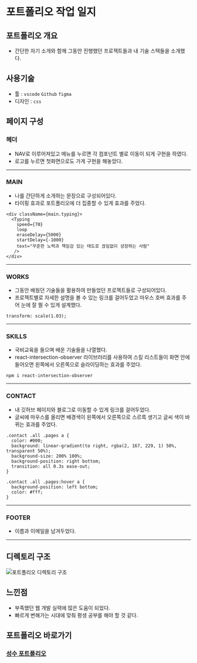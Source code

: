 # 포트폴리오 작업 일지
## 포트폴리오 개요
 - 간단한 자기 소개와 함께 그동안 진행했던 프로젝트들과 내 기술 스택들을 소개했다.

## 사용기술

* 툴 : `vscode` `Github` `figma`
* 디자인 : `css`

## 페이지 구성
### 헤더
 - NAV로 이루어져있고 메뉴를 누르면 각 컴포넌트 별로 이동이 되게 구현을 하였다.
 - 로고를 누르면 첫화면으로도 가게 구현을 해놓았다.

---

### MAIN
 - 나를 간단하게 소개하는 문장으로 구성되어있다.
 - 타이핑 효과로 포트폴리오에 더 집중할 수 있게 효과를 주었다.
```
<div className={main.typing}>
  <Typing
    speed={70}
    loop
    eraseDelay={5000}
    startDelay={-1000}
    text="꾸준한 노력과 책임감 있는 태도로 끊임없이 성장하는 사람"
   />
</div>
   ```

---

### WORKS
 - 그동안 배웠던 기술들을 활용하여 만들었던 프로젝트들로 구성되어있다.
 - 프로젝트별로 자세한 설명을 볼 수 있는 링크를 걸어두었고 마우스 호버 효과를 주어 눈에 잘 띌 수 있게 설계했다.
```
transform: scale(1.03);
```

---

### SKILLS
 - 국비교육을 들으며 배운 기술들을 나열했다.
 - react-intersection-observer 라이브러리를 사용하여 스킬 리스트들이 화면 안에 들어오면 왼쪽에서 오른쪽으로 슬라이딩하는 효과를 주었다.
```
npm i react-intersection-observer
```
---

### CONTACT
- 내 깃허브 페이지와 블로그로 이동할 수 있게 링크를 걸어두었다.
- 글씨에 마우스를 올리면 배경색이 왼쪽에서 오른쪽으로 스르륵 생기고 글씨 색이 바뀌는 효과를 주었다.
```
.contact .all .pages a {
  color: #000;
  background: linear-gradient(to right, rgba(2, 167, 229, 1) 50%, transparent 50%);
  background-size: 200% 100%;
  background-position: right bottom;
  transition: all 0.3s ease-out;
}

.contact .all .pages:hover a {
  background-position: left bottom;
  color: #fff;
}
```

---

### FOOTER
 - 이름과 이메일을 남겨두었다.

---

## 디렉토리 구조
![포트폴리오 디렉토리 구조](https://github.com/sslee1210/portpolio/assets/142865231/c37e4ad9-6905-4996-9820-ab470cbc71a3)


## 느낀점
 - 부족했던 웹 개발 실력에 많은 도움이 되었다.
 - 빠르게 변해가는 시대에 맞춰 평생 공부를 해야 할 것 같다.

## 포트폴리오 바로가기
### <a href="https://sslee1210.github.io/portpolio/" target="_blank">성수 포트폴리오</a>
